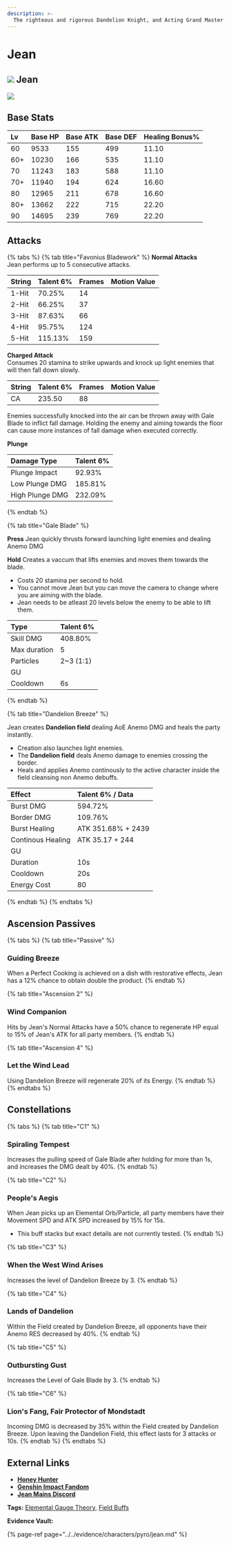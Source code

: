 ```yaml
---
description: >-
  The righteous and rigorous Dandelion Knight, and Acting Grand Master of the Knights of Favonius of Mondstadt.
---
```


# Jean

## ![](../../.gitbook/assets/element_anemo.png) Jean

![](../../.gitbook/assets/jean.png)

## **Base Stats**

|Lv |Base HP|Base ATK|Base DEF|Healing Bonus%|
| :--- | :--- | :--- | :--- | :--- |
|60 |9533   |155     |499     |11.10         |
|60+|10230  |166     |535     |11.10         |
|70 |11243  |183     |588     |11.10         |
|70+|11940  |194     |624     |16.60         |
|80 |12965  |211     |678     |16.60         |
|80+|13662  |222     |715     |22.20         |
|90 |14695  |239     |769     |22.20         |

## **Attacks**

{% tabs %}
{% tab title="Favonius Bladework" %}
**Normal Attacks**  
Jean performs up to 5 consecutive attacks.

| String | Talent 6% | Frames | Motion Value |
| :--- | :--- | :--- | :--- |
| 1-Hit | 70.25% | 14 |  |
| 2-Hit | 66.25% | 37 |  |
| 3-Hit | 87.63% | 66 |  |
| 4-Hit | 95.75% | 124 |  |
| 5-Hit | 115.13% | 159 |  |

**Charged Attack**  
Consumes 20 stamina to strike upwards and knock up light enemies that will then fall down slowly.

| String | Talent 6% | Frames | Motion Value |
| :--- | :--- | :--- | :--- |
| CA | 235.50 | 88 |  |

Enemies successfully knocked into the air can be thrown away with Gale Blade to inflict fall damage.
Holding the enemy and aiming towards the floor can cause more instances of fall damage when executed correctly.

**Plunge**

| Damage Type | Talent 6% |
| :--- | :--- |
| Plunge Impact | 92.93% |
| Low Plunge DMG | 185.81% |
| High Plunge DMG | 232.09% |
{% endtab %}

{% tab title="Gale Blade" %}

**Press**
Jean quickly thrusts forward launching light enemies and dealing Anemo DMG

**Hold**
Creates a vaccum that lifts enemies and moves them towards the blade.
* Costs 20 stamina per second to hold.
* You cannot move Jean but you can move the camera to change where you are aiming with the blade.
* Jean needs to be atleast 20 levels below the enemy to be able to lift them.

| Type | Talent 6% |
| :--- | :--- |
| Skill DMG | 408.80% | 20s |
| Max duration | 5 |
| Particles | 2~3 (1:1) |
| GU |  |
| Cooldown | 6s |

{% endtab %}

{% tab title="Dandelion Breeze" %}

Jean creates **Dandelion field** dealing AoE Anemo DMG and heals the party instantly.
*  Creation also launches light enemies.
*  The **Dandelion field** deals Anemo damage to enemies crossing the border.
*  Heals and applies Anemo continously to the active character inside the field cleansing non Anemo debuffs.

| Effect | Talent 6% / Data |
| :--- | :--- |
| Burst DMG | 594.72% |
| Border DMG | 109.76% |
| Burst Healing | ATK 351.68% + 2439 |
| Continous Healing | ATK 35.17 + 244 |
| GU |  |
| Duration | 10s |
| Cooldown | 20s |
| Energy Cost | 80 |

{% endtab %}
{% endtabs %}

## **Ascension Passives**

{% tabs %}
{% tab title="Passive" %}
### Guiding Breeze

When a Perfect Cooking is achieved on a dish with restorative effects, Jean has a 12% chance to obtain double the product. 
{% endtab %}

{% tab title="Ascension 2" %}
### Wind Companion

Hits by Jean's Normal Attacks have a 50% chance to regenerate HP equal to 15% of Jean's ATK for all party members.
{% endtab %}

{% tab title="Ascension 4" %}
### Let the Wind Lead

Using Dandelion Breeze will regenerate 20% of its Energy. 
{% endtab %}
{% endtabs %}

## Constellations

{% tabs %}
{% tab title="C1" %}
### Spiraling Tempest

Increases the pulling speed of Gale Blade after holding for more than 1s, and increases the DMG dealt by 40%.
{% endtab %}

{% tab title="C2" %}
### People's Aegis

When Jean picks up an Elemental Orb/Particle, all party members have their Movement SPD and ATK SPD increased by 15% for 15s.
* This buff stacks but exact details are not currently tested.
{% endtab %}

{% tab title="C3" %}
### When the West Wind Arises 

Increases the level of Dandelion Breeze by 3.
{% endtab %}

{% tab title="C4" %}
### Lands of Dandelion

Within the Field created by Dandelion Breeze, all opponents have their Anemo RES decreased by 40%. 
{% endtab %}

{% tab title="C5" %}
### Outbursting Gust

Increases the Level of Gale Blade by 3.
{% endtab %}

{% tab title="C6" %}
### Lion's Fang, Fair Protector of Mondstadt 

Incoming DMG is decreased by 35% within the Field created by Dandelion Breeze. Upon leaving the Dandelion Field, this effect lasts for 3 attacks or 10s.
{% endtab %}
{% endtabs %}

## **External Links**

* [**Honey Hunter**](https://genshin.honeyhunterworld.com/db/char/jean/)
* [**Genshin Impact Fandom**](https://genshin-impact.fandom.com/wiki/Jean)
* [**Jean Mains Discord**](https://discord.gg/WPX5hTnPfM)

**Tags:** [Elemental Gauge Theory](https://library.keqingmains.com/mechanics/combat/elemental-reactions/elemental-gauge-theory), [Field Buffs](https://library.keqingmains.com/mechanics/combat/field-buffs)

**Evidence Vault:**

{% page-ref page="../../evidence/characters/pyro/jean.md" %}
